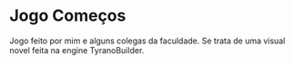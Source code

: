 # Jogo Começos
Jogo feito por mim e alguns colegas da faculdade. Se trata de uma visual novel feita na engine TyranoBuilder.
